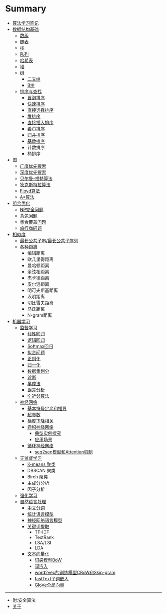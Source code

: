 # Summary

* [算法学习笔记](README.md)
* [数据结构基础](data-structure/index.md)
    * [数组](data-structure/array.md)
    * [链表](data-structure/linked-list.md)
    * [栈](data-structure/stack.md)
    * [队列](data-structure/queue.md)
    * [哈希表](data-structure/hash-table.md)
    * [堆](data-structure/heap.md)
    * [树](data-structure/tree.md)
        * [二叉树](data-structure/binary-tree.md)
        * [B树](data-structure/b-tree.md)
    * [排序与查找](sort-and-search/index.md)
        * [冒泡排序](sort-and-search/bubble-sort.md)
        * [快速排序](sort-and-search/quick-sort.md)
        * [直接选择排序](sort-and-search/selection-sort.md)
        * [堆排序](sort-and-search/heap-sort.md)
        * [直接插入排序](sort-and-search/insertion-sort.md)
        * [希尔排序](sort-and-search/shell-sort.md)
        * [归并排序](sort-and-search/merge-sort.md)
        * [基数排序](sort-and-search/radix-sort.md)
        * 计数排序
        * 桶排序
* [图](graph/index.md)
    * [广度优先搜索](graph/breadth-first-search.md)
    * [深度优先搜索](graph/depth-first-search.md)
    * [贝尔曼-福特算法](graph/bellman-ford.md)
    * [狄克斯特拉算法](graph/dijkstra.md)
    * [Floyd算法](graph/floyd.md)
    * [A*算法](graph/a-start.md)
* [组合优化](combinatorial-optimization/index.md)
    * [NP完全问题](combinatorial-optimization/np-completeness.md)
    * [背包问题](combinatorial-optimization/knapsack-problem.md)
    * [集合覆盖问题](combinatorial-optimization/set-covering-problem.md)
    * [旅行商问题](combinatorial-optimization/traveling-salesman-problem.md)
* [相似度](similarity/index.md)
    * [最长公共子串/最长公共子序列](similarity/lcs.md)
    * [各种距离](similarity/distance.md)
        * 编辑距离
        * 欧几里得距离
        * 曼哈顿距离
        * 余弦相距离
        * 杰卡德距离
        * 皮尔逊距离
        * 明可夫斯基距离
        * 汉明距离
        * 切比雪夫距离
        * 马氏距离
        * N-gram距离
* [机器学习](machine-learning/index.md)
    * [监督学习](machine-learning/supervised-learning/index.md)
        * [线性回归](machine-learning/supervised-learning/linear-regression.md)
        * [逻辑回归](machine-learning/supervised-learning/logistic-regression.md)
        * [Softmax回归](machine-learning/supervised-learning/softmax.md)
        * [拟合问题](machine-learning/supervised-learning/fitting.md)
        * [正则化](machine-learning/supervised-learning/regularization.md)
        * [归一化](machine-learning/supervised-learning/normalizing-inputs.md)
        * [数据集划分](machine-learning/supervised-learning/data-set-division.md)
        * [诊断](machine-learning/supervised-learning/giagnosing.md)
        * [早停法](machine-learning/supervised-learning/early-stopping.md)
        * [误差分析](machine-learning/supervised-learning/error-analysis.md)
        * [K-近邻算法](machine-learning/supervised-learning/knn.md)
    * [神经网络](machine-learning/neural-network/index.md)
        * [基本符号定义和推导](machine-learning/neural-network/base-symbol.md)
        * [超参数](machine-learning/neural-network/hyperparameter.md)
        * [梯度下降相关](machine-learning/neural-network/gradient-descent.md)
        * [卷积神经网络](machine-learning/neural-network/cnn/cnn.md)
            * [典型实例探究](machine-learning/neural-network/cnn/case.md)
            * [应用场景](machine-learning/neural-network/cnn/application.md)
        * [循环神经网络](machine-learning/neural-network/rnn/rnn.md)
            * [seq2seq模型和Attention机制](machine-learning/neural-network/rnn/seq2seq-attention.md)
    * [无监督学习](machine-learning/unsupervised-learning/index.md)
        * [K-means 聚类](machine-learning/unsupervised-learning/k-means.md)
        * DBSCAN 聚类
        * Birch 聚类
        * 主成分分析
        * 因子分析
    * [强化学习](machine-learning/reinforcement-learning/index.md)
    * [自然语言处理](machine-learning/nlp/index.md)
        * [中文分词](machine-learning/nlp/Chinese-word-segmentation.md)
        * [统计语言模型](machine-learning/nlp/statistical-language-model.md)
        * [神经网络语言模型](machine-learning/nlp/nnlm.md)
        * [关键词提取](machine-learning/nlp/keywords-extraction.md)
            * TF-IDF
            * TextRank
            * LSA/LSI
            * LDA
        * [文本向量化](machine-learning/nlp/vector.md)
            * [词袋模型BoW](machine-learning/nlp/bow.md)
            * [词嵌入](machine-learning/nlp/word-embedding.md)
            * [word2vec的训练模型CBoW和Skip-gram](machine-learning/nlp/word2vec.md)
            * [fastText子词嵌入](machine-learning/nlp/fastText.md)
            * [GloVe全局向量](machine-learning/nlp/glove.md)

-----
* 附:安全算法
* [关于](about.md)

